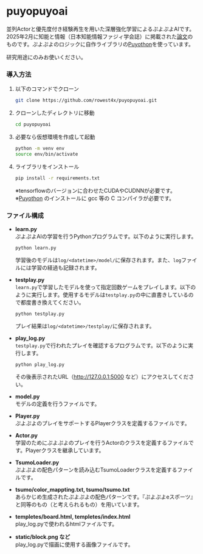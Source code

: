 # puyopuyoai

並列Actorと優先度付き経験再生を用いた深層強化学習によるぷよぷよAIです。2025年2月に知能と情報（日本知能情報ファジィ学会誌）に掲載された[論文](https://doi.org/10.3156/jsoft.37.1_501)のものです。ぷよぷよのロジックに自作ライブラリの[Puyothon](https://github.com/rowest4x/puyothon.git)を使っています。

研究用途にのみお使いください。

### 導入方法

1. 以下のコマンドでクローン
    ```bash
    git clone https://github.com/rowest4x/puyopuyoai.git
    ```
1. クローンしたディレクトリに移動
    ```bash
    cd puyopuyoai
    ```
1. 必要なら仮想環境を作成して起動
    ```bash
    python -m venv env
    source env/bin/activate
    ```

1. ライブラリをインストール
    ```bash
    pip install -r requirements.txt
    ```
    ※tensorflowのバージョンに合わせたCUDAやCUDNNが必要です。  
    ※[Puyothon](https://github.com/rowest4x/puyothon.git) のインストールに gcc 等の C コンパイラが必要です。

### ファイル構成

- **learn.py**  
    ぷよぷよAIの学習を行うPythonプログラムです。以下のように実行します。  
    ```
    python learn.py
    ```
    学習後のモデルは`log/<datetime>/model/`に保存されます。また、`log`ファイルには学習の経過も記録されます。  

- **testplay.py**  
    `learn.py`で学習したモデルを使って指定回数ゲームをプレイします。以下のように実行します。使用するモデルは`testplay.py`の中に直書きしているので都度書き換えてください。  
    ```
    python testplay.py
    ```
    プレイ結果は`log/<datetime>/testplay/`に保存されます。  

- **play_log.py**  
    `testplay.py`で行われたプレイを確認するプログラムです。以下のように実行します。  
    ```
    python play_log.py
    ```
    その後表示されたURL（http://127.0.0.1:5000 など）にアクセスしてください。  

- **model.py**  
    モデルの定義を行うファイルです。  

- **Player.py**  
    ぷよぷよのプレイをサポートするPlayerクラスを定義するファイルです。  

- **Actor.py**  
    学習のためにぷよぷよのプレイを行うActorのクラスを定義するファイルです。Playerクラスを継承しています。  

- **TsumoLoader.py**  
    ぷよぷよの配色パターンを読み込むTsumoLoaderクラスを定義するファイルです。  

- **tsumo/color_mappting.txt, tsumo/tsumo.txt**  
    あらかじめ生成されたぷよぷよの配色パターンです。『ぷよぷよeスポーツ』と同等のもの（と考えられるもの）を用いています。  

- **templetes/board.html, templetes/index.html**  
    play_log.pyで使われるhtmlファイルです。  

- **static/block.png など**  
    play_log.pyで描画に使用する画像ファイルです。  
